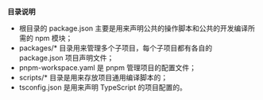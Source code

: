 **目录说明**

* 根目录的 package.json 主要是用来声明公共的操作脚本和公共的开发编译所需的 npm 模块；
* packages/* 目录用来管理多个子项目，每个子项目都有各自的 package.json 项目声明文件；
* pnpm-workspace.yaml 是 pnpm 管理项目的配置文件；
* scripts/* 目录是用来存放项目通用编译脚本的；
* tsconfig.json 是用来声明 TypeScript 的项目配置的。


